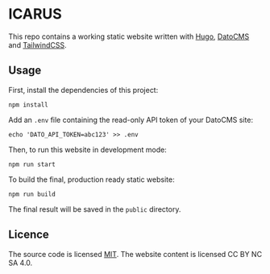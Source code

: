 # ICARUS

This repo contains a working static website written with [Hugo](http://gohugo.io/?ref=aleksbasara), [DatoCMS](https://datocms.com/?ref=aleksbasara) and [TailwindCSS](https://tailwindcss.com/?ref=aleksbasara).

## Usage

First, install the dependencies of this project:

```
npm install
```

Add an `.env` file containing the read-only API token of your DatoCMS site:

```
echo 'DATO_API_TOKEN=abc123' >> .env
```

Then, to run this website in development mode:

```
npm run start
```

To build the final, production ready static website:

```
npm run build
```

The final result will be saved in the `public` directory.

## Licence
The source code is licensed [MIT](https://opensource.org/licenses/mit-license.php). The website content is licensed CC BY NC SA 4.0.